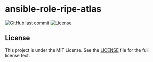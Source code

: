 #  ansible-role-ripe-atlas

[![GitHub last commit](https://img.shields.io/github/last-commit/ursinn/ansible-role-ripe-atlas?logo=github&style=for-the-badge)](https://github.com/ursinn/ansible-role-ripe-atlas/commits)
[![License](https://img.shields.io/github/license/ursinn/ansible-role-ripe-atlas?style=for-the-badge)](https://github.com/ursinn/ansible-role-ripe-atlas/blob/main/LICENSE)

## License

This project is under the MIT License. See the [LICENSE](https://github.com/ursinn/ansible-role-ripe-atlas/blob/main/LICENSE) file for the full license text.
